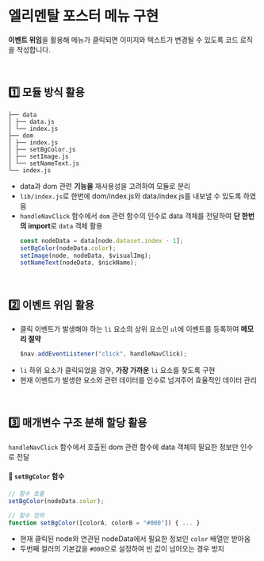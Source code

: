 # 엘리멘탈 포스터 메뉴 구현

**이벤트 위임**을 활용해 메뉴가 클릭되면 이미지와 텍스트가 변경될 수 있도록 코드 로직을 작성합니다.

<br>

## 1️⃣ 모듈 방식 활용

```
├── data
│ ├── data.js
│ └── index.js
├── dom
│ ├── index.js
│ ├── setBgColor.js
│ ├── setImage.js
│ └── setNameText.js
└── index.js
```

- data과 dom 관련 **기능을** 재사용성을 고려하여 모듈로 분리
- `lib/index.js`로 한번에 dom/index.js와 data/index.js를 내보낼 수 있도록 하였음
- `handleNavClick` 함수에서 `dom` 관련 함수의 인수로 data 객체를 전달하여 **단 한번의 import**로 `data` 객체 활용
  ```js
  const nodeData = data[node.dataset.index - 1];
  setBgColor(nodeData.color);
  setImage(node, nodeData, $visualImg);
  setNameText(nodeData, $nickName);
  ```

<br>

## 2️⃣ 이벤트 위임 활용

- 클릭 이벤트가 발생해야 하는 `li` 요소의 상위 요소인 `ul`에 이벤트를 등록하여 **메모리 절약**
  ```js
  $nav.addEventListener("click", handleNavClick);
  ```
- `li` 하위 요소가 클릭되었을 경우, **가장 가까운** `li` 요소를 찾도록 구현
- 현재 이벤트가 발생한 요소와 관련 데이터를 인수로 넘겨주어 효율적인 데이터 관리

<br>

## 3️⃣ 매개변수 구조 분해 할당 활용

`handleNavClick` 함수에서 호출된 dom 관련 함수에 data 객체의 필요한 정보만 인수로 전달

#### 📌 `setBgColor` 함수

```js
// 함수 호출
setBgColor(nodeData.color);

// 함수 정의
function setBgColor([colorA, colorB = "#000"]) { ... }
```

- 현재 클릭된 node와 연관된 nodeData에서 필요한 정보인 `color` 배열만 받아옴
- 두번째 컬러의 기본값을 `#000`으로 설정하여 빈 값이 넘어오는 경우 방지
